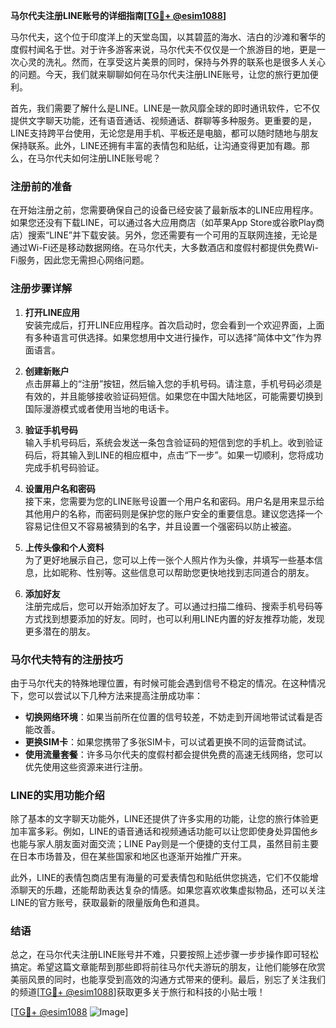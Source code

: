 **马尔代夫注册LINE账号的详细指南[[TG💪+ @esim1088](https://t.me/s/esim1088)]**

马尔代夫，这个位于印度洋上的天堂岛国，以其碧蓝的海水、洁白的沙滩和奢华的度假村闻名于世。对于许多游客来说，马尔代夫不仅仅是一个旅游目的地，更是一次心灵的洗礼。然而，在享受这片美景的同时，保持与外界的联系也是很多人关心的问题。今天，我们就来聊聊如何在马尔代夫注册LINE账号，让您的旅行更加便利。

首先，我们需要了解什么是LINE。LINE是一款风靡全球的即时通讯软件，它不仅提供文字聊天功能，还有语音通话、视频通话、群聊等多种服务。更重要的是，LINE支持跨平台使用，无论您是用手机、平板还是电脑，都可以随时随地与朋友保持联系。此外，LINE还拥有丰富的表情包和贴纸，让沟通变得更加有趣。那么，在马尔代夫如何注册LINE账号呢？

### 注册前的准备

在开始注册之前，您需要确保自己的设备已经安装了最新版本的LINE应用程序。如果您还没有下载LINE，可以通过各大应用商店（如苹果App Store或谷歌Play商店）搜索“LINE”并下载安装。另外，您还需要有一个可用的互联网连接，无论是通过Wi-Fi还是移动数据网络。在马尔代夫，大多数酒店和度假村都提供免费Wi-Fi服务，因此您无需担心网络问题。

### 注册步骤详解

1. **打开LINE应用**  
   安装完成后，打开LINE应用程序。首次启动时，您会看到一个欢迎界面，上面有多种语言可供选择。如果您想用中文进行操作，可以选择“简体中文”作为界面语言。

2. **创建新账户**  
   点击屏幕上的“注册”按钮，然后输入您的手机号码。请注意，手机号码必须是有效的，并且能够接收验证码短信。如果您在中国大陆地区，可能需要切换到国际漫游模式或者使用当地的电话卡。

3. **验证手机号码**  
   输入手机号码后，系统会发送一条包含验证码的短信到您的手机上。收到验证码后，将其输入到LINE的相应框中，点击“下一步”。如果一切顺利，您将成功完成手机号码验证。

4. **设置用户名和密码**  
   接下来，您需要为您的LINE账号设置一个用户名和密码。用户名是用来显示给其他用户的名称，而密码则是保护您的账户安全的重要信息。建议您选择一个容易记住但又不容易被猜到的名字，并且设置一个强密码以防止被盗。

5. **上传头像和个人资料**  
   为了更好地展示自己，您可以上传一张个人照片作为头像，并填写一些基本信息，比如昵称、性别等。这些信息可以帮助您更快地找到志同道合的朋友。

6. **添加好友**  
   注册完成后，您可以开始添加好友了。可以通过扫描二维码、搜索手机号码等方式找到想要添加的好友。同时，也可以利用LINE内置的好友推荐功能，发现更多潜在的朋友。

### 马尔代夫特有的注册技巧

由于马尔代夫的特殊地理位置，有时候可能会遇到信号不稳定的情况。在这种情况下，您可以尝试以下几种方法来提高注册成功率：

- **切换网络环境**：如果当前所在位置的信号较差，不妨走到开阔地带试试看是否能改善。
- **更换SIM卡**：如果您携带了多张SIM卡，可以试着更换不同的运营商试试。
- **使用流量套餐**：许多马尔代夫的度假村都会提供免费的高速无线网络，您可以优先使用这些资源来进行注册。

### LINE的实用功能介绍

除了基本的文字聊天功能外，LINE还提供了许多实用的功能，让您的旅行体验更加丰富多彩。例如，LINE的语音通话和视频通话功能可以让您即使身处异国他乡也能与家人朋友面对面交流；LINE Pay则是一个便捷的支付工具，虽然目前主要在日本市场普及，但在某些国家和地区也逐渐开始推广开来。

此外，LINE的表情包商店里有海量的可爱表情包和贴纸供您挑选，它们不仅能增添聊天的乐趣，还能帮助表达复杂的情感。如果您喜欢收集虚拟物品，还可以关注LINE的官方账号，获取最新的限量版角色和道具。

### 结语

总之，在马尔代夫注册LINE账号并不难，只要按照上述步骤一步步操作即可轻松搞定。希望这篇文章能帮到那些即将前往马尔代夫游玩的朋友，让他们能够在欣赏美丽风景的同时，也能享受到高效的沟通方式带来的便利。最后，别忘了关注我们的频道[[TG💪+ @esim1088](https://t.me/s/esim1088)]获取更多关于旅行和科技的小贴士哦！

[[TG💪+ @esim1088](https://t.me/s/esim1088) ![Image](https://i.postimg.cc/4NQfJmqS/Snipaste-2025-05-13-00-14-12.png)]